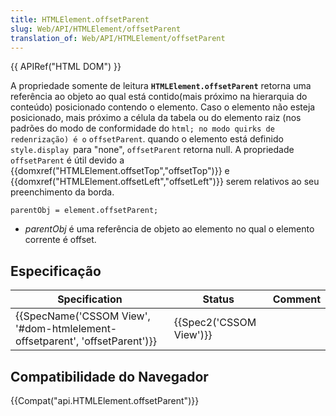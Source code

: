 ```yaml
---
title: HTMLElement.offsetParent
slug: Web/API/HTMLElement/offsetParent
translation_of: Web/API/HTMLElement/offsetParent
---
```

{{ APIRef("HTML DOM") }}

A propriedade somente de leitura **`HTMLElement.offsetParent`** retorna uma referência ao objeto ao qual está contido(mais próximo na hierarquia do conteúdo) posicionado contendo o elemento. Caso o elemento não esteja posicionado, mais próximo a célula da tabela ou do elemento raiz (nos padrões do modo de conformidade do `html; no modo quirks de redenrização) é o` `offsetParent`. quando o elemento está definido `style.display `para "none", `offsetParent` retorna null. A propriedade `offsetParent` é útil devido a {{domxref("HTMLElement.offsetTop","offsetTop")}} e {{domxref("HTMLElement.offsetLeft","offsetLeft")}} serem relativos ao seu preenchimento da borda.

```
parentObj = element.offsetParent;
```

- _parentObj_ é uma referência de objeto ao elemento no qual o elemento corrente é offset.

## Especificação

| Specification                                                                                        | Status                           | Comment |
| ---------------------------------------------------------------------------------------------------- | -------------------------------- | ------- |
| {{SpecName('CSSOM View', '#dom-htmlelement-offsetparent', 'offsetParent')}} | {{Spec2('CSSOM View')}} |         |

## Compatibilidade do Navegador

{{Compat("api.HTMLElement.offsetParent")}}
